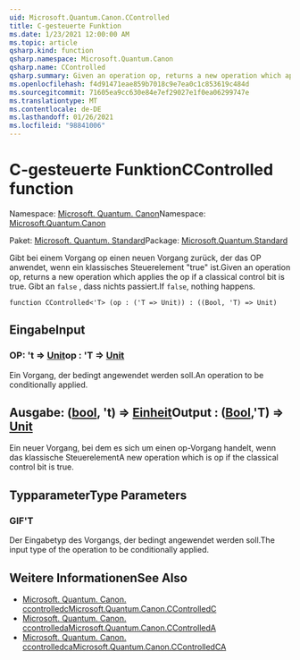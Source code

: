```yaml
---
uid: Microsoft.Quantum.Canon.CControlled
title: C-gesteuerte Funktion
ms.date: 1/23/2021 12:00:00 AM
ms.topic: article
qsharp.kind: function
qsharp.namespace: Microsoft.Quantum.Canon
qsharp.name: CControlled
qsharp.summary: Given an operation op, returns a new operation which applies the op if a classical control bit is true. If `false`, nothing happens.
ms.openlocfilehash: f4d91471eae859b7018c9e7ea0c1c853619c484d
ms.sourcegitcommit: 71605ea9cc630e84e7ef29027e1f0ea06299747e
ms.translationtype: MT
ms.contentlocale: de-DE
ms.lasthandoff: 01/26/2021
ms.locfileid: "98841006"
---
```

# <a name="ccontrolled-function"></a><span data-ttu-id="2ae0b-102">C-gesteuerte Funktion</span><span class="sxs-lookup"><span data-stu-id="2ae0b-102">CControlled function</span></span>

<span data-ttu-id="2ae0b-103">Namespace: [Microsoft. Quantum. Canon](xref:Microsoft.Quantum.Canon)</span><span class="sxs-lookup"><span data-stu-id="2ae0b-103">Namespace: [Microsoft.Quantum.Canon](xref:Microsoft.Quantum.Canon)</span></span>

<span data-ttu-id="2ae0b-104">Paket: [Microsoft. Quantum. Standard](https://nuget.org/packages/Microsoft.Quantum.Standard)</span><span class="sxs-lookup"><span data-stu-id="2ae0b-104">Package: [Microsoft.Quantum.Standard](https://nuget.org/packages/Microsoft.Quantum.Standard)</span></span>


<span data-ttu-id="2ae0b-105">Gibt bei einem Vorgang op einen neuen Vorgang zurück, der das OP anwendet, wenn ein klassisches Steuerelement "true" ist.</span><span class="sxs-lookup"><span data-stu-id="2ae0b-105">Given an operation op, returns a new operation which applies the op if a classical control bit is true.</span></span> <span data-ttu-id="2ae0b-106">Gibt an `false` , dass nichts passiert.</span><span class="sxs-lookup"><span data-stu-id="2ae0b-106">If `false`, nothing happens.</span></span>

```qsharp
function CControlled<'T> (op : ('T => Unit)) : ((Bool, 'T) => Unit)
```


## <a name="input"></a><span data-ttu-id="2ae0b-107">Eingabe</span><span class="sxs-lookup"><span data-stu-id="2ae0b-107">Input</span></span>

### <a name="op--t--unit"></a><span data-ttu-id="2ae0b-108">OP: 't => [Unit](xref:microsoft.quantum.lang-ref.unit)</span><span class="sxs-lookup"><span data-stu-id="2ae0b-108">op : 'T => [Unit](xref:microsoft.quantum.lang-ref.unit)</span></span> 

<span data-ttu-id="2ae0b-109">Ein Vorgang, der bedingt angewendet werden soll.</span><span class="sxs-lookup"><span data-stu-id="2ae0b-109">An operation to be conditionally applied.</span></span>



## <a name="output--boolt--unit"></a><span data-ttu-id="2ae0b-110">Ausgabe: ([bool](xref:microsoft.quantum.lang-ref.bool), 't) => [Einheit](xref:microsoft.quantum.lang-ref.unit)</span><span class="sxs-lookup"><span data-stu-id="2ae0b-110">Output : ([Bool](xref:microsoft.quantum.lang-ref.bool),'T) => [Unit](xref:microsoft.quantum.lang-ref.unit)</span></span> 

<span data-ttu-id="2ae0b-111">Ein neuer Vorgang, bei dem es sich um einen op-Vorgang handelt, wenn das klassische Steuerelement</span><span class="sxs-lookup"><span data-stu-id="2ae0b-111">A new operation which is op if the classical control bit is true.</span></span>

## <a name="type-parameters"></a><span data-ttu-id="2ae0b-112">Typparameter</span><span class="sxs-lookup"><span data-stu-id="2ae0b-112">Type Parameters</span></span>

### <a name="t"></a><span data-ttu-id="2ae0b-113">GIF</span><span class="sxs-lookup"><span data-stu-id="2ae0b-113">'T</span></span>

<span data-ttu-id="2ae0b-114">Der Eingabetyp des Vorgangs, der bedingt angewendet werden soll.</span><span class="sxs-lookup"><span data-stu-id="2ae0b-114">The input type of the operation to be conditionally applied.</span></span>

## <a name="see-also"></a><span data-ttu-id="2ae0b-115">Weitere Informationen</span><span class="sxs-lookup"><span data-stu-id="2ae0b-115">See Also</span></span>

- [<span data-ttu-id="2ae0b-116">Microsoft. Quantum. Canon. ccontrolledc</span><span class="sxs-lookup"><span data-stu-id="2ae0b-116">Microsoft.Quantum.Canon.CControlledC</span></span>](xref:Microsoft.Quantum.Canon.CControlledC)
- [<span data-ttu-id="2ae0b-117">Microsoft. Quantum. Canon. ccontrolleda</span><span class="sxs-lookup"><span data-stu-id="2ae0b-117">Microsoft.Quantum.Canon.CControlledA</span></span>](xref:Microsoft.Quantum.Canon.CControlledA)
- [<span data-ttu-id="2ae0b-118">Microsoft. Quantum. Canon. ccontrolledca</span><span class="sxs-lookup"><span data-stu-id="2ae0b-118">Microsoft.Quantum.Canon.CControlledCA</span></span>](xref:Microsoft.Quantum.Canon.CControlledCA)